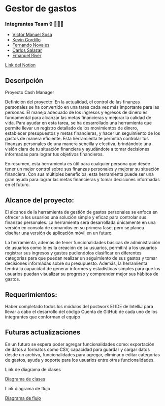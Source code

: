 # Gestor de gastos

### Integrantes Team 9 🧑🏻‍💻
 - [Victor Manuel Sosa](https://github.com/VictorSosa-dev)
 - [Kevin Gordillo](https://github.com/Kef131)
 - [Fernando Novales](https://github.com/Itzamango)
 - [Carlos Salazar](https://github.com/Hancss)
 - [Emanuel River](https://github.com/Emanuel8904)

[Link del Notion](https://kef.notion.site/Gestor-de-Gastos-Personales-BEDU-Team9-b6dead4840ac47be8a2838afdbbf246f)

## Descripción
Proyecto Cash Manager

Definición del proyecto:
En la actualidad, el control de las finanzas personales se ha convertido en una tarea cada vez más importante para las personas. El manejo adecuado de los ingresos y egresos de dinero es fundamental para alcanzar las metas financieras y mejorar la calidad de vida. Para ayudar en esta tarea, se ha desarrollado una herramienta que permite llevar un registro detallado de los movimientos de dinero, establecer presupuestos y metas financieras, y hacer un seguimiento de los gastos de manera eficiente. Esta herramienta te permitirá controlar tus finanzas personales de una manera sencilla y efectiva, brindándote una visión clara de tu situación financiera y ayudándote a tomar decisiones informadas para lograr tus objetivos financieros.

En resumen, esta herramienta es útil para cualquier persona que desee tener un mejor control sobre sus finanzas personales y mejorar su situación financiera. Con sus múltiples beneficios, esta herramienta puede ser una gran ayuda para lograr las metas financieras y tomar decisiones informadas en el futuro.

## Alcance del proyecto:
El alcance de la herramienta de gestión de gastos personales se enfoca en ofrecer a los usuarios una solución simple y eficaz para controlar sus finanzas personales. La herramienta será desarrollada únicamente en una versión en consola de comandos en su primera fase, pero se planea diseñar una versión de aplicación móvil en un futuro.

La herramienta, además de tener funcionalidades básicas de administración de usuarios como lo es la creación de su usuarios, permitirá a los usuarios registrar sus ingresos y gastos pudiendolos clasificar en diferentes categorías para que puedan realizar un seguimiento de sus gastos y tomar decisiones informadas sobre su presupuesto. Además, la herramienta tendrá la capacidad de generar informes y estadísticas simples para que los usuarios puedan visualizar su progreso y comprender mejor sus hábitos de gastos.

## Requerimientos:
Haber completado todos los módulos del postwork
El IDE de IntelliJ para llevar a cabo el desarrollo del código
Cuenta de GitHub de cada uno de los integrantes que conforman el equipo


## Futuras actualizaciones
En un futuro se espera poder agregar funcionalidades como: exportación de datos a formatos como CSV, capacidad para guardar y cargar datos desde un archivo, funcionalidades para agregar, eliminar y editar categorías de gastos, ayuda y soporte para los usuarios entre otras funcionalidades. 


Link de diagrama de clases

[Diagrama de clases](https://app.diagrams.net/#HVictorSosa-dev%2FGestorDeGastosTEAM09%2Fdevelop%2FGestorDeGastos)

Link diagrama de flujo

[Diagrama de flujo](https://app.diagrams.net/?libs=general;flowchart#HVictorSosa-dev%2FGestorDeGastosTEAM09%2Fdevelop%2FDiagrama%20sin%20t%C3%ADtulo.drawio)
